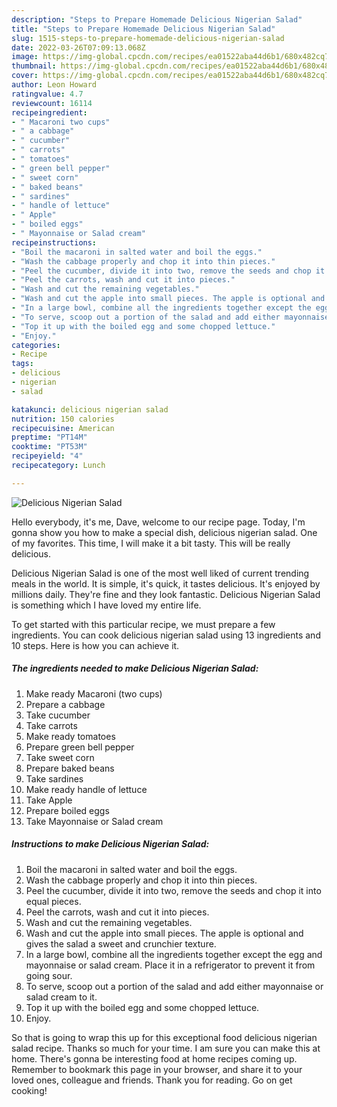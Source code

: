 ```yaml
---
description: "Steps to Prepare Homemade Delicious Nigerian Salad"
title: "Steps to Prepare Homemade Delicious Nigerian Salad"
slug: 1515-steps-to-prepare-homemade-delicious-nigerian-salad
date: 2022-03-26T07:09:13.068Z
image: https://img-global.cpcdn.com/recipes/ea01522aba44d6b1/680x482cq70/delicious-nigerian-salad-recipe-main-photo.jpg
thumbnail: https://img-global.cpcdn.com/recipes/ea01522aba44d6b1/680x482cq70/delicious-nigerian-salad-recipe-main-photo.jpg
cover: https://img-global.cpcdn.com/recipes/ea01522aba44d6b1/680x482cq70/delicious-nigerian-salad-recipe-main-photo.jpg
author: Leon Howard
ratingvalue: 4.7
reviewcount: 16114
recipeingredient:
- " Macaroni two cups"
- " a cabbage"
- " cucumber"
- " carrots"
- " tomatoes"
- " green bell pepper"
- " sweet corn"
- " baked beans"
- " sardines"
- " handle of lettuce"
- " Apple"
- " boiled eggs"
- " Mayonnaise or Salad cream"
recipeinstructions:
- "Boil the macaroni in salted water and boil the eggs."
- "Wash the cabbage properly and chop it into thin pieces."
- "Peel the cucumber, divide it into two, remove the seeds and chop it into equal pieces."
- "Peel the carrots, wash and cut it into pieces."
- "Wash and cut the remaining vegetables."
- "Wash and cut the apple into small pieces. The apple is optional and gives the salad a sweet and crunchier texture."
- "In a large bowl, combine all the ingredients together except the egg and mayonnaise or salad cream. Place it in a refrigerator to prevent it from going sour."
- "To serve, scoop out a portion of the salad and add either mayonnaise or salad cream to it."
- "Top it up with the boiled egg and some chopped lettuce."
- "Enjoy."
categories:
- Recipe
tags:
- delicious
- nigerian
- salad

katakunci: delicious nigerian salad 
nutrition: 150 calories
recipecuisine: American
preptime: "PT14M"
cooktime: "PT53M"
recipeyield: "4"
recipecategory: Lunch

---
```



![Delicious Nigerian Salad](https://img-global.cpcdn.com/recipes/ea01522aba44d6b1/680x482cq70/delicious-nigerian-salad-recipe-main-photo.jpg)

Hello everybody, it's me, Dave, welcome to our recipe page. Today, I'm gonna show you how to make a special dish, delicious nigerian salad. One of my favorites. This time, I will make it a bit tasty. This will be really delicious.



Delicious Nigerian Salad is one of the most well liked of current trending meals in the world. It is simple, it's quick, it tastes delicious. It's enjoyed by millions daily. They're fine and they look fantastic. Delicious Nigerian Salad is something which I have loved my entire life.


To get started with this particular recipe, we must prepare a few ingredients. You can cook delicious nigerian salad using 13 ingredients and 10 steps. Here is how you can achieve it.

<!--inarticleads1-->

##### The ingredients needed to make Delicious Nigerian Salad:

1. Make ready  Macaroni (two cups)
1. Prepare  a cabbage
1. Take  cucumber
1. Take  carrots
1. Make ready  tomatoes
1. Prepare  green bell pepper
1. Take  sweet corn
1. Prepare  baked beans
1. Take  sardines
1. Make ready  handle of lettuce
1. Take  Apple
1. Prepare  boiled eggs
1. Take  Mayonnaise or Salad cream




<!--inarticleads2-->

##### Instructions to make Delicious Nigerian Salad:

1. Boil the macaroni in salted water and boil the eggs.
1. Wash the cabbage properly and chop it into thin pieces.
1. Peel the cucumber, divide it into two, remove the seeds and chop it into equal pieces.
1. Peel the carrots, wash and cut it into pieces.
1. Wash and cut the remaining vegetables.
1. Wash and cut the apple into small pieces. The apple is optional and gives the salad a sweet and crunchier texture.
1. In a large bowl, combine all the ingredients together except the egg and mayonnaise or salad cream. Place it in a refrigerator to prevent it from going sour.
1. To serve, scoop out a portion of the salad and add either mayonnaise or salad cream to it.
1. Top it up with the boiled egg and some chopped lettuce.
1. Enjoy.




So that is going to wrap this up for this exceptional food delicious nigerian salad recipe. Thanks so much for your time. I am sure you can make this at home. There's gonna be interesting food at home recipes coming up. Remember to bookmark this page in your browser, and share it to your loved ones, colleague and friends. Thank you for reading. Go on get cooking!
